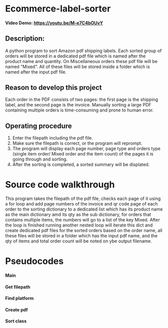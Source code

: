 # Ecommerce-label-sorter

#### Video Demo:  https://youtu.be/M-e7C4bOUvY

## Description:
A python program to sort Amazon pdf shipping labels.
Each sorted group of orders will be stored in a dedicated pdf file which is named after the product name and quantity.
On Miscellaneous orders these pdf file will be named "Mixed".
All of these files will be stored inside a folder which is named after the input pdf file.

## Reason to develop this project
Each order in the PDF consists of two pages: the first page is the shipping label, and the second page is the invoice.
Manually sorting a large PDF containing multiple orders is time-consuming and prone to human error.

## Operating procedure
1. Enter the filepath including the pdf file.
2. Make sure the filepath is correct, or the program    will reprompt.
3. The program will display each page number, page type and orders type (single item order/ Mixed order and the item count) of the pages it is going through and sorting.
4. After the sorting is completed, a sorted summary will be displated.

# Source code walkthrough
This program takes the filepath of the pdf file, checks each page of it using a for loop and add page numbers of the invoice and qr code page of each order to the sorting dictionary to a dedicated list which has its product name as the main dictionary amd its qty as the sub dictionary, for orders that contains multiple items, the numbers will go to a list of the key Mixed.
After the loop is finished running another nested loop will iterate this dict and create dedicated pdf files for the sorted orders based on the order name, all these files will be stored in a folder which has the input pdf name, and the qty of items and total order count will be noted on ybe output filename.

# Pseudocodes
#### Main

#### Get filepath
#### Find platform
#### Create pdf

#### Sort class
